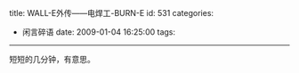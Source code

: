 title: WALL-E外传——电焊工-BURN-E
id: 531
categories:
  - 闲言碎语
date: 2009-01-04 16:25:00
tags:
---

短短的几分钟，有意思。
</br>